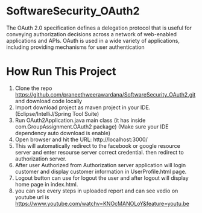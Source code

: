 # SoftwareSecurity_OAuth2

The OAuth 2.0 specification defines a delegation protocol that is useful for conveying authorization decisions across a network of web-enabled applications and APIs. OAuth is used in a wide variety of applications, including providing mechanisms for user authentication


# How Run This Project

1) Clone the repo https://github.com/praneethweerawardana/SoftwareSecurity_OAuth2.git and download code locally
2) Import download project as maven project in your IDE.(Eclipse/IntelliJ/Spring Tool Suite)
3) Run OAuth2Application.java main class (it has inside com.GroupAssignment.OAuth2 package)
  (Make sure your IDE dependency auto download is enable)
4) Open browser and hit the URL: http://localhost:3000/
5) This will automatically redirect to the facebook or google resource server and enter resourse server correct credential.        then redirect to authorization server.
6) After user Authorized from Authorization server application will login customer and display customer information in            UserProfile.html page.
7) Logout button can use for logout the user and after logout will display home page in index.html.
8) you can see every steps in uploaded report and can see vedio on youtube url is                      https://www.youtube.com/watchv=KNOcMANOLoY&feature=youtu.be

